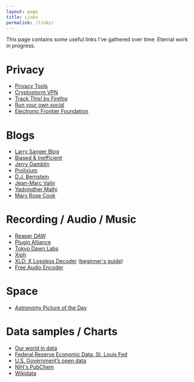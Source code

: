 ```yaml
---
layout: page
title: Links
permalink: /links/
---
```


This page contains some useful links I've gathered over time. Eternal work in progress.

Privacy
===
* [Privacy Tools](https://www.privacytools.io/)
* [Cryptostorm VPN](https://www.cryptostorm.is/)
* [Track This! by Firefox](https://trackthis.link/)
* [Run your own social](https://runyourown.social/)
* [Electronic Frontier Foundation](https://www.eff.org/issues/privacy)

Blogs
===
* [Larry Sanger Blog](https://larrysanger.org/)
* [Biased & Inefficient](https://notstatschat.rbind.io/)
* [Jerry Gamblin](https://jerrygamblin.com/)
* [Prolixium](https://www.prolixium.com/blog)
* [D.J. Bernstein](https://cr.yp.to/djb.html)
* [Jean-Marc Valin](https://jmvalin.dreamwidth.org)
* [Yadvindher Malhi](http://yadvindhermalhi.org)
* [Mary Rose Cook](https://maryrosecook.com)

Recording / Audio / Music
===
* [Reaper DAW](https://reaper.fm)
* [Plugin Alliance](https://www.plugin-alliance.com/)
* [Tokyo Dawn Labs](https://www.tokyodawn.net/tokyo-dawn-labs/)
* [Xiph](https://www.xiph.org/)
* [XLD: X Lossless Decoder](https://tmkk.undo.jp/xld/index_e.html) ([beginner's guide](http://wiki.hydrogenaud.io/index.php?title=XLD_Configuration))
* [Free Audio Encoder](https://www.freac.org/)

Space
===
* [Astronomy Picture of the Day](https://apod.nasa.gov/apod/astropix.html)

Data samples / Charts
===
* [Our world in data](https://ourworldindata.org)
* [Federal Reserve Economic Data, St. Louis Fed](https://fred.stlouisfed.org/)
* [U.S. Government’s open data](https://catalog.data.gov/dataset)
* [NIH's PubChem](https://pubchem.ncbi.nlm.nih.gov/)
* [Wikidata](https://www.wikidata.org/)
 
